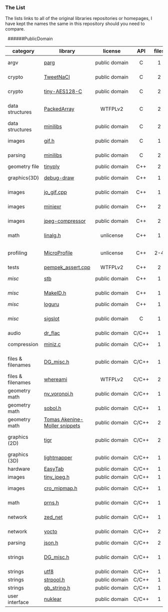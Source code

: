 ### The List

The lists links to all of the original libraries repositories or homepages, I have kept the names the same in this repository should you need to compare.

&nbsp;
######PublicDomain 

category          | library                                                               | license              | API |files| description
----------------- | --------------------------------------------------------------------- |:--------------------:|:---:|:---:| -----------
argv              |  [parg](https://github.com/jibsen/parg)                               |  public&nbsp;domain  |  C  |  1  | command-line argument parsing
crypto            |  [TweetNaCl](http://tweetnacl.cr.yp.to/software.html)                 |   public domain      |  C  |  2  | high-quality tiny cryptography library
crypto            |  [tiny-AES128-C](https://github.com/kokke/tiny-AES128-C)              |  public&nbsp;domain  |  C  |  2  | Small portable AES128/192/256 in C
data structures   |  [PackedArray](https://github.com/gpakosz/PackedArray)                |   WTFPLv2            |  C  |  2  | memory-efficient array of elements with non-pow2 bitcount
data structures   |  [minilibs](https://github.com/ccxvii/minilibs)                       |   public domain      |  C  |  2  | two-file binary tress (also regex, etc)
images            |  [gif.h](https://github.com/ginsweater/gif-h)                         |   public domain      |  C  |  1  | animated GIF writer (can only include once)
parsing           |  [minilibs](https://github.com/ccxvii/minilibs)                       |   public domain      |  C  |  2  | two-file regex (also binary tree, etc)
geometry file     |  [tinyply](https://github.com/ddiakopoulos/tinyply)                   |   public&nbsp;domain | C++ |  2  | PLY mesh file loader
graphics(3D)      |  [debug-draw](https://github.com/glampert/debug-draw)                 |   public domain      | C++ |  1  | API-agnostic immediate-mode debug rendering
images            |  [jo_gif.cpp](http://www.jonolick.com/home/gif-writer)                |   public domain      | C++ |  1  | animated GIF writer (CPP file can also be used as H file)
images            |  [miniexr](https://github.com/aras-p/miniexr)                         |   public domain      | C++ |  2  | OpenEXR writer, needs header file
images            |  [jpeg-compressor](https://github.com/richgel999/jpeg-compressor)     |   public domain      | C++ |  2  | 2-file jpeg compress, 2-file jpeg decompress
math              |  [linalg.h](https://github.com/sgorsten/linalg)                       |   unlicense          | C++ |  1  | vector/matrix/quaternion math
profiling         |  [MicroProfile](https://bitbucket.org/jonasmeyer/microprofile)        |   unlicense          | C++ | 2-4 | CPU (and GPU?) profiler, 1-3 header files, uses miniz internally
tests             |  [pempek_assert.cpp](https://github.com/gpakosz/Assert)               |   WTFPLv2            | C++ |  2  | flexible assertions
_misc_            |  [stb](https://github.com/nothings/stb)                               |   public domain      | C++ |  1  | Mixed bag of different libraries
_misc_            |  [MakeID.h](http://www.humus.name/3D/MakeID.h)                        |   public domain      | C++ |  1  | allocate/deallocate small integer IDs efficiently
_misc_            |  [loguru](https://github.com/emilk/loguru)                            |   public domain      | C++ |  1  | flexible logging
_misc_            |  [sigslot](http://sigslot.sourceforge.net/)                           |  public&nbsp;domain  |  C  |  1  | signal/slot library for ISO C++, Unix/BSD/Linux and Win32
audio             |  [dr_flac](https://github.com/mackron/dr_libs)                        |  public&nbsp;domain  |C/C++|  1  | FLAC audio decoder
compression       |  [miniz.c](https://github.com/richgel999/miniz)                       |  public domain       |C/C++|  1  | compression,decompression, zip file, png writing
files & filenames |  [DG_misc.h](https://github.com/DanielGibson/Snippets/)               |  public domain       |C/C++|  1  | Daniel Gibson's stb.h-esque cross-platform helpers: path/file, strings
files & filenames |  [whereami](https://github.com/gpakosz/whereami)                      |  WTFPLv2             |C/C++|  2  | get path/filename of executable or module
geometry math     |  [nv_voronoi.h](http://www.icculus.org/~mordred/nvlib/)               |  public domain       |C/C++|  1  | find voronoi regions on lattice w/ integer inputs
geometry math     |  [sobol.h](https://github.com/Marc-B-Reynolds/Stand-alone-junk/)      |  public domain       |C/C++|  1  | sobol & stratified sampling sequences
geometry math     |  [Tomas Akenine-Moller snippets](http://tinyurl.com/ht79ndj)          |  public domain       |C/C++|  2  | various 3D intersection calculations, not lib-ified
graphics (2D)     |  [tigr](https://bitbucket.org/rmitton/tigr/src)                       |  public domain       |C/C++|  2  | quick-n-dirty window text/graphics for Windows and OSX
graphics (3D)     |  [lightmapper](https://github.com/ands/lightmapper#lightmapper)       |  public domain       |C/C++|  1  | use your OpenGL renderer to offline bake lightmaps
hardware          |  [EasyTab](https://github.com/ApoorvaJ/EasyTab)                       |  public domain       |C/C++|  1  | multi-platform tablet input
images            |  [tiny_jpeg.h](https://github.com/serge-rgb/TinyJPEG/)                |  public domain       |C/C++|  1  | JPEG encoder
images            |  [cro_mipmap.h](https://github.com/thebeast33/cro_lib)                |  public domain       |C/C++|  1  | average, min, max mipmap generators
math              |  [prns.h](http://marc-b-reynolds.github.io/shf/2016/04/19/prns.html)  |  public domain       |C/C++|  1  | seekable pseudo-random number sequences
network           |  [zed_net](https://github.com/ZedZull/zed_net)                        |  public domain       |C/C++|  1  | cross-platform socket wrapper
network           |  [yocto](https://github.com/tom-seddon/yhs)                           |  public domain       |C/C++|  2  | non-production-use http server
parsing           |  [json.h](https://github.com/sheredom/json.h)                         |  public domain       |C/C++|  2  | JSON parser
strings           |  [DG_misc.h](https://github.com/DanielGibson/Snippets/)               |  public domain       |C/C++|  1  | Daniel Gibson's stb.h-esque cross-platform helpers: path/file, strings         
strings           |  [utf8](https://github.com/sheredom/utf8.h)                           |  public domain       |C/C++|  1  | utf8 string library
strings           |  [strpool.h](https://github.com/mattiasgustavsson/libs)               |  public domain       |C/C++|  1  | string interning
strings           |  [gb_string.h](https://github.com/gingerBill/gb)                      |  public domain       |C/C++|  1  | dynamic strings
user interface    |  [nuklear](https://github.com/vurtun/nuklear)                         |  public domain       |C/C++|  1  | minimal GUI toolkit
                                                                                                                       


